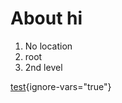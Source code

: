 # About hi

1. No location
2. root
3. 2nd level

[test](https://de.wikipedia.org/wiki/Verm%C3%B6gen_(Wirtschaft)){ignore-vars="true"}